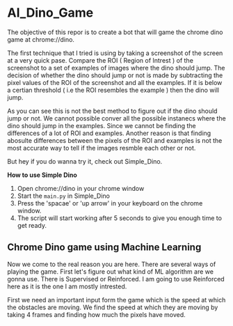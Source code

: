 # AI_Dino_Game
The objective of this repor is to create a bot that will game the chrome dino game at chrome://dino.

 The first technique that I tried is using by taking a screenshot of the screen at a very quick pase. Compare the ROI ( Region of Intrest ) of the screenshot to a set of examples of images where the dino should jump. The decision of whether the dino should jump or not is made by subtracting the pixel values of the ROI of the screenshot and all the examples. If it is below a certian threshold ( i.e the ROI resembles the example ) then the dino will jump. 

 As you can see this is not the best method to figure out if the dino should jump or not. We cannot possible conver all the possible instanecs where the dino should jump in the examples. Since we cannot be finding the differences of a lot of ROI and examples. Another reason is that finding abosulte differences between the pixels of the ROI and examples is not the most accurate way to tell if the images resmble each other or not. 

 But hey if you do wanna try it, check out Simple_Dino.  

**How to use Simple Dino**

1. Open chrome://dino in your chrome window
2. Start the `main.py` in Simple_Dino
3. Press the 'spacae' or 'up arrow' in your keyboard on the chrome window. 
4. The script will start working after 5 seconds to give you enough time to get ready. 

## Chrome Dino game using Machine Learning 

Now we come to the real reason you are here. There are several 
ways of playing the game. First let's figure out what kind of 
ML algorithm are we gonna use. There is Supervised or Reinforced. 
I am going to use Reinforced here  as it is the one I am mostly intrested. 

First we need an important input form the game which is the speed at which the obstacles are moving. 
We find the speed at which they are moving by taking 4 frames and finding how much the pixels have moved.
